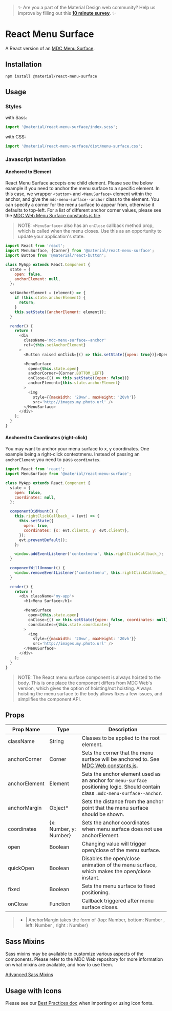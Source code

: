 > ✨ Are you a part of the Material Design web community? Help us improve by filling out this <a href='https://bit.ly/materialwebsurvey'>**10 minute survey**</a>. ✨

# React Menu Surface

A React version of an [MDC Menu Surface](https://github.com/material-components/material-components-web/tree/master/packages/mdc-menu-surface).

## Installation

```
npm install @material/react-menu-surface
```

## Usage

### Styles

with Sass:
```js
import '@material/react-menu-surface/index.scss';
```

with CSS:
```js
import '@material/react-menu-surface/dist/menu-surface.css';
```

### Javascript Instantiation

#### Anchored to Element

React Menu Surface accepts one child element. Please see the below example if you need to anchor the menu surface to a specific element. In this case, we wrapper `<button>` and `<MenuSurface>` element within the anchor, and give the `mdc-menu-surface--anchor` class to the element. You can specify a corner for the menu surface to appear from, otherwise it defaults to top-left. For a list of different anchor corner values, please see the [MDC Web Menu Surface constants.js file](https://github.com/material-components/material-components-web/blob/master/packages/mdc-menu-surface/constants.js#L74).

> NOTE: `<MenuSurface>` also has an `onClose` callback method prop, which is called when the menu closes. Use this as an opportunity to update your application's state.

```js
import React from 'react';
import MenuSurface, {Corner} from '@material/react-menu-surface';
import Button from '@material/react-button';

class MyApp extends React.Component {
  state = {
    open: false,
    anchorElement: null,
  };

  setAnchorElement = (element) => {
    if (this.state.anchorElement) {
      return;
    }
    this.setState({anchorElement: element});
  }

  render() {
    return (
      <div
        className='mdc-menu-surface--anchor'
        ref={this.setAnchorElement}
      >
        <Button raised onClick={() => this.setState({open: true})}>Open Menu</Button>

        <MenuSurface
          open={this.state.open}
          anchorCorner={Corner.BOTTOM_LEFT}
          onClose={() => this.setState({open: false})}
          anchorElement={this.state.anchorElement}
        >
          <img
            style={{maxWidth: '20vw', maxHeight: '20vh'}}
            src='http://images.my.photo.url' />
        </MenuSurface>
      </div>
    );
  }
}
```
#### Anchored to Coordinates (right-click)

You may want to anchor your menu surface to x, y coordinates. One example being a right-click contextmenu. Instead of passing an `anchorElement` you need to pass `coordinates`.


```js
import React from 'react';
import MenuSurface from '@material/react-menu-surface';

class MyApp extends React.Component {
  state = {
    open: false,
    coordinates: null,
  };

  componentDidMount() {
    this.rightClickCallback_ = (evt) => {
      this.setState({
        open: true,
        coordinates: {x: evt.clientX, y: evt.clientY},
      });
      evt.preventDefault();
    };

    window.addEventListener('contextmenu', this.rightClickCallback_);
  }

  componentWillUnmount() {
    window.removeEventListener('contextmenu', this.rightClickCallback_);
  }

  render() {
    return (
      <div className='my-app'>
        <h1>Menu Surface</h1>

        <MenuSurface
          open={this.state.open}
          onClose={() => this.setState({open: false, coordinates: null})}
          coordinates={this.state.coordinates}
        >
          <img
            style={{maxWidth: '20vw', maxHeight: '20vh'}}
            src='http://images.my.photo.url' />
        </MenuSurface>
      </div>
    );
  }
}
```

> NOTE: The React menu surface component is always hoisted to the body. This is one place the component differs from MDC Web's version, which gives the option of hoisting/not hoisting. Always hoisting the menu surface to the body allows fixes a few issues, and simplifies the component API.

## Props

Prop Name | Type | Description
--- | --- | ---
className | String | Classes to be applied to the root element.
anchorCorner | Corner | Sets the corner that the menu surface will be anchored to. See [MDC Web constants.js](https://github.com/material-components/material-components-web/blob/master/packages/mdc-menu-surface/constants.js#L74).
anchorElement | Element | Sets the anchor element used as an anchor for `menu-surface` positioning logic. Should contain class `.mdc-menu-surface--anchor`.
anchorMargin | Object* | Sets the distance from the anchor point that the menu surface should be shown.
coordinates | {x: Number, y: Number} | Sets the anchor coordinates when menu surface does not use anchorElement.
open | Boolean | Changing value will trigger open/close of the menu surface.
quickOpen | Boolean | Disables the open/close animation of the menu surface, which makes the open/close instant.
fixed | Boolean | Sets the menu surface to fixed positioning.
onClose | Function | Callback triggered after menu surface closes.

> * | AnchorMargin takes the form of {top: Number, bottom: Number , left: Number , right : Number}

## Sass Mixins

Sass mixins may be available to customize various aspects of the components. Please refer to the
MDC Web repository for more information on what mixins are available, and how to use them.

[Advanced Sass Mixins](https://github.com/material-components/material-components-web/blob/master/packages/mdc-menu-surface/README.md#advanced-sass-mixins)

## Usage with Icons

Please see our [Best Practices doc](../../docs/best-practices.md#importing-font-icons) when importing or using icon fonts.
